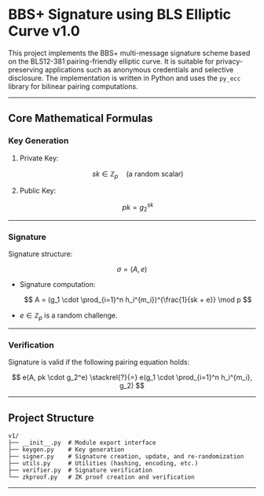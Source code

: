 # BBS+ Signature using BLS Elliptic Curve v1.0

This project implements the BBS+ multi-message signature scheme based on the BLS12-381 pairing-friendly elliptic curve. It is suitable for privacy-preserving applications such as anonymous credentials and selective disclosure. The implementation is written in Python and uses the `py_ecc` library for bilinear pairing computations.

---

## Core Mathematical Formulas

### Key Generation

1. Private Key:

   $$
   sk \in \mathbb{Z}_p \quad \text{(a random scalar)}
   $$

2. Public Key:

   $$
   pk = g_2^{sk}
   $$

---

### Signature

Signature structure:

$$
\sigma = (A, e)
$$

- Signature computation:

  $$
  A = (g_1 \cdot \prod_{i=1}^n h_i^{m_i})^{\frac{1}{sk + e}} \mod p
  $$

- $e \in \mathbb{Z}_p$ is a random challenge.

---

### Verification

Signature is valid if the following pairing equation holds:

$$
e(A, pk \cdot g_2^e) \stackrel{?}{=} e(g_1 \cdot \prod_{i=1}^n h_i^{m_i}, g_2)
$$

---

## Project Structure

```
v1/
├── __init__.py  # Module export interface
├── keygen.py    # Key generation
├── signer.py    # Signature creation, update, and re-randomization
├── utils.py     # Utilities (hashing, encoding, etc.)
├── verifier.py  # Signature verification
└── zkproof.py   # ZK proof creation and verification
```

---
